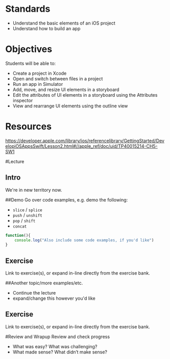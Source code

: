# Standards
* Understand the basic elements of an iOS project
* Understand how to build an app

# Objectives
Students will be able to:
* Create a project in Xcode
* Open and switch between files in a project
* Run an app in Simulator
* Add, move, and resize UI elements in a storyboard
* Edit the attributes of UI elements in a storyboard using the Attributes inspector
* View and rearrange UI elements using the outline view

# Resources

https://developer.apple.com/library/ios/referencelibrary/GettingStarted/DevelopiOSAppsSwift/Lesson2.html#//apple_ref/doc/uid/TP40015214-CH5-SW1


#Lecture
## Intro

We're in new territory now.

##Demo
Go over code examples, e.g. demo the following:
- `slice` / `splice`
- `push` / `unshift`
- `pop` / `shift`
- `concat`

```javascript
function(){
    console.log("Also include some code examples, if you'd like")
}
```

## Exercise
Link to exercise(s), or expand in-line directly from the exercise bank.

##Another topic/more examples/etc.
- Continue the lecture
- expand/change this however you'd like

## Exercise
Link to exercise(s), or expand in-line directly from the exercise bank.


#Review and Wrapup
Review and check progress
* What was easy? What was challenging?
* What made sense? What didn’t make sense?

